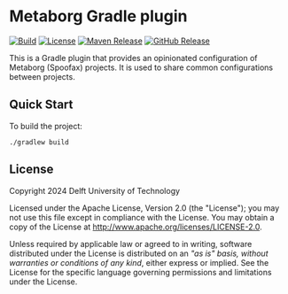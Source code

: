 # Metaborg Gradle plugin
[![Build][github-build-badge]][github-build]
[![License][license-badge]][license]
[![Maven Release][maven-release-badge]][maven-release]
[![GitHub Release][github-release-badge]][github-release]

This is a Gradle plugin that provides an opinionated configuration of Metaborg (Spoofax) projects. It is used to share common configurations between projects.


## Quick Start
To build the project:

```shell
./gradlew build
```


## License
Copyright 2024 Delft University of Technology

Licensed under the Apache License, Version 2.0 (the "License"); you may not use this file except in compliance with the License. You may obtain a copy of the License at <http://www.apache.org/licenses/LICENSE-2.0>.

Unless required by applicable law or agreed to in writing, software distributed under the License is distributed on an _"as is" basis, without warranties or conditions of any kind_, either express or implied. See the License for the specific language governing permissions and limitations under the License.


[github-build-badge]: https://github.com/metaborg/metaborg-gradle/actions/workflows/build.yml/badge.svg
[github-build]: https://github.com/metaborg/metaborg-gradle/actions
[license-badge]: https://img.shields.io/github/license/metaborg/metaborg-gradle
[license]: https://github.com/metaborg/metaborg-gradle/blob/main/LICENSE
[maven-release-badge]: https://img.shields.io/maven-central/v/com.example/myapp
[maven-release]: https://mvnrepository.com/artifact/com.example/myapp
[github-release-badge]: https://img.shields.io/github/v/release/metaborg/metaborg-gradle
[github-release]: https://github.com/metaborg/metaborg-gradle/releases
